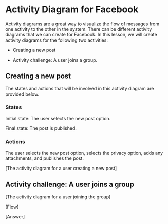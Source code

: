 # Activity Diagram for Facebook
Activity diagrams are a great way to visualize the flow of messages from one activity to the other in the system. There can be different activity diagrams that we can create for Facebook. In this lesson, we will create activity diagrams for the following two activities:

- Creating a new post

- Activity challenge: A user joins a group.

## Creating a new post
The states and actions that will be involved in this activity diagram are provided below.

### States
Initial state: The user selects the new post option.

Final state: The post is published.

### Actions
The user selects the new post option, selects the privacy option, adds any attachments, and publishes the post.

[The activity diagram for a user creating a new post]

## Activity challenge: A user joins a group

[The activity diagram for a user joining the group]

[Flow]

[Answer]
